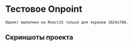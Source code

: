 # Тестовое Onpoint
    Проект выполнен на ReactJS только для экранов 1024х768.
## Скриншоты проекта
